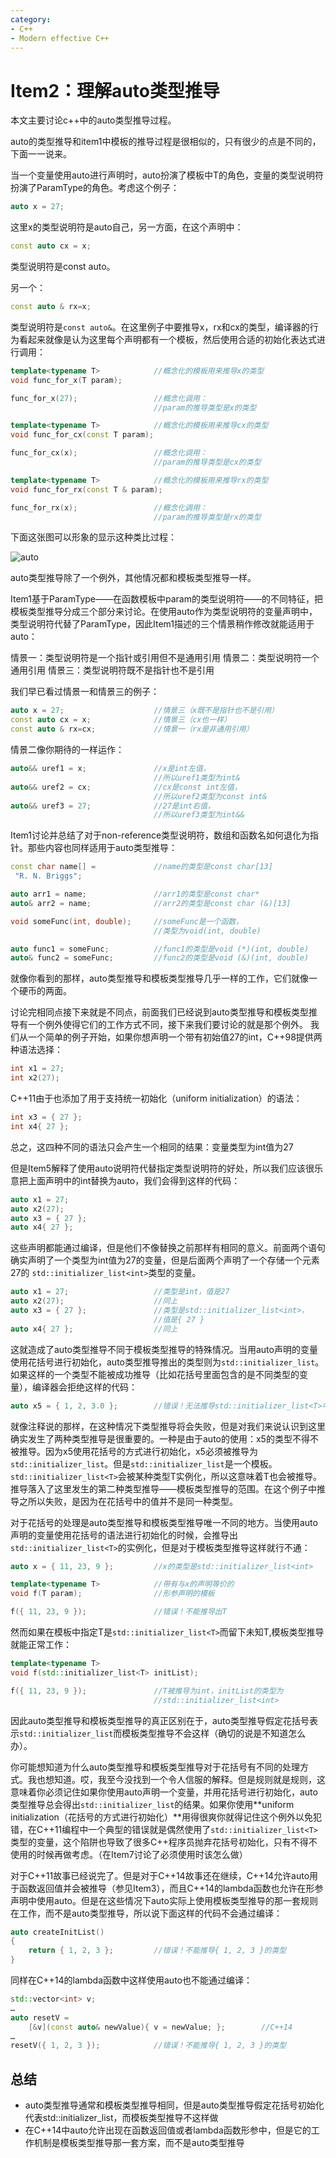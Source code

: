 ```yaml
---
category: 
- C++
- Modern effective C++
---
```


# Item2：理解auto类型推导

本文主要讨论c++中的auto类型推导过程。

auto的类型推导和item1中模板的推导过程是很相似的，只有很少的点是不同的，下面一一说来。

当一个变量使用auto进行声明时，auto扮演了模板中T的角色，变量的类型说明符扮演了ParamType的角色。考虑这个例子：

```cpp
auto x = 27;
```

这里x的类型说明符是auto自己，另一方面，在这个声明中：

```cpp
const auto cx = x;
```

类型说明符是const auto。

另一个：

```cpp
const auto & rx=x;
```

类型说明符是```const auto&```。在这里例子中要推导x，rx和cx的类型，编译器的行为看起来就像是认为这里每个声明都有一个模板，然后使用合适的初始化表达式进行调用：
```cpp
template<typename T>            //概念化的模板用来推导x的类型
void func_for_x(T param);

func_for_x(27);                 //概念化调用：
                                //param的推导类型是x的类型

template<typename T>            //概念化的模板用来推导cx的类型
void func_for_cx(const T param);

func_for_cx(x);                 //概念化调用：
                                //param的推导类型是cx的类型

template<typename T>            //概念化的模板用来推导rx的类型
void func_for_rx(const T & param);

func_for_rx(x);                 //概念化调用：
                                //param的推导类型是rx的类型
```
下面这张图可以形象的显示这种类比过程：

![auto](https://raw.githubusercontent.com/zgjsxx/static-img-repo/main/blog/language/cpp/effective-modern-cpp-02/auto.png)

auto类型推导除了一个例外，其他情况都和模板类型推导一样。

Item1基于ParamType——在函数模板中param的类型说明符——的不同特征，把模板类型推导分成三个部分来讨论。在使用auto作为类型说明符的变量声明中，类型说明符代替了ParamType，因此Item1描述的三个情景稍作修改就能适用于auto：

情景一：类型说明符是一个指针或引用但不是通用引用
情景二：类型说明符一个通用引用
情景三：类型说明符既不是指针也不是引用

我们早已看过情景一和情景三的例子：

```cpp
auto x = 27;                    //情景三（x既不是指针也不是引用）
const auto cx = x;              //情景三（cx也一样）
const auto & rx=cx;             //情景一（rx是非通用引用）
```

情景二像你期待的一样运作：
```cpp
auto&& uref1 = x;               //x是int左值，
                                //所以uref1类型为int&
auto&& uref2 = cx;              //cx是const int左值，
                                //所以uref2类型为const int&
auto&& uref3 = 27;              //27是int右值，
                                //所以uref3类型为int&&
```

Item1讨论并总结了对于non-reference类型说明符，数组和函数名如何退化为指针。那些内容也同样适用于auto类型推导：

```cpp
const char name[] =             //name的类型是const char[13]
 "R. N. Briggs";

auto arr1 = name;               //arr1的类型是const char*
auto& arr2 = name;              //arr2的类型是const char (&)[13]

void someFunc(int, double);     //someFunc是一个函数，
                                //类型为void(int, double)

auto func1 = someFunc;          //func1的类型是void (*)(int, double)
auto& func2 = someFunc;         //func2的类型是void (&)(int, double)
```

就像你看到的那样，auto类型推导和模板类型推导几乎一样的工作，它们就像一个硬币的两面。

讨论完相同点接下来就是不同点，前面我们已经说到auto类型推导和模板类型推导有一个例外使得它们的工作方式不同，接下来我们要讨论的就是那个例外。 我们从一个简单的例子开始，如果你想声明一个带有初始值27的int，C++98提供两种语法选择：

```cpp
int x1 = 27;
int x2(27);
```
C++11由于也添加了用于支持统一初始化（uniform initialization）的语法：

```cpp
int x3 = { 27 };
int x4{ 27 };
```
总之，这四种不同的语法只会产生一个相同的结果：变量类型为int值为27

但是Item5解释了使用auto说明符代替指定类型说明符的好处，所以我们应该很乐意把上面声明中的int替换为auto，我们会得到这样的代码：
```cpp
auto x1 = 27;
auto x2(27);
auto x3 = { 27 };
auto x4{ 27 };
```
这些声明都能通过编译，但是他们不像替换之前那样有相同的意义。前面两个语句确实声明了一个类型为int值为27的变量，但是后面两个声明了一个存储一个元素27的 ```std::initializer_list<int>```类型的变量。
```cpp
auto x1 = 27;                   //类型是int，值是27
auto x2(27);                    //同上
auto x3 = { 27 };               //类型是std::initializer_list<int>，
                                //值是{ 27 }
auto x4{ 27 };                  //同上
```
这就造成了auto类型推导不同于模板类型推导的特殊情况。当用auto声明的变量使用花括号进行初始化，auto类型推导推出的类型则为```std::initializer_list```。如果这样的一个类型不能被成功推导（比如花括号里面包含的是不同类型的变量），编译器会拒绝这样的代码：
```cpp
auto x5 = { 1, 2, 3.0 };        //错误！无法推导std::initializer_list<T>中的T
```
就像注释说的那样，在这种情况下类型推导将会失败，但是对我们来说认识到这里确实发生了两种类型推导是很重要的。一种是由于auto的使用：x5的类型不得不被推导。因为x5使用花括号的方式进行初始化，x5必须被推导为```std::initializer_list```。但是```std::initializer_list```是一个模板。```std::initializer_list<T>```会被某种类型T实例化，所以这意味着T也会被推导。 推导落入了这里发生的第二种类型推导——模板类型推导的范围。在这个例子中推导之所以失败，是因为在花括号中的值并不是同一种类型。

对于花括号的处理是auto类型推导和模板类型推导唯一不同的地方。当使用auto声明的变量使用花括号的语法进行初始化的时候，会推导出```std::initializer_list<T>```的实例化，但是对于模板类型推导这样就行不通：
```cpp
auto x = { 11, 23, 9 };         //x的类型是std::initializer_list<int>

template<typename T>            //带有与x的声明等价的
void f(T param);                //形参声明的模板

f({ 11, 23, 9 });               //错误！不能推导出T
```
然而如果在模板中指定T是```std::initializer_list<T>```而留下未知T,模板类型推导就能正常工作：
```cpp
template<typename T>
void f(std::initializer_list<T> initList);

f({ 11, 23, 9 });               //T被推导为int，initList的类型为
                                //std::initializer_list<int>
```
因此auto类型推导和模板类型推导的真正区别在于，auto类型推导假定花括号表示```std::initializer_list```而模板类型推导不会这样（确切的说是不知道怎么办）。

你可能想知道为什么auto类型推导和模板类型推导对于花括号有不同的处理方式。我也想知道。哎，我至今没找到一个令人信服的解释。但是规则就是规则，这意味着你必须记住如果你使用auto声明一个变量，并用花括号进行初始化，auto类型推导总会得出```std::initializer_list```的结果。如果你使用**uniform initialization（花括号的方式进行初始化）**用得很爽你就得记住这个例外以免犯错，在C++11编程中一个典型的错误就是偶然使用了```std::initializer_list<T>```类型的变量，这个陷阱也导致了很多C++程序员抛弃花括号初始化，只有不得不使用的时候再做考虑。（在Item7讨论了必须使用时该怎么做）

对于C++11故事已经说完了。但是对于C++14故事还在继续，C++14允许auto用于函数返回值并会被推导（参见Item3），而且C++14的lambda函数也允许在形参声明中使用auto。但是在这些情况下auto实际上使用模板类型推导的那一套规则在工作，而不是auto类型推导，所以说下面这样的代码不会通过编译：
```cpp
auto createInitList()
{
    return { 1, 2, 3 };         //错误！不能推导{ 1, 2, 3 }的类型
}
```
同样在C++14的lambda函数中这样使用auto也不能通过编译：
```cpp
std::vector<int> v;
…
auto resetV = 
    [&v](const auto& newValue){ v = newValue; };        //C++14
…
resetV({ 1, 2, 3 });            //错误！不能推导{ 1, 2, 3 }的类型

```

## 总结

- auto类型推导通常和模板类型推导相同，但是auto类型推导假定花括号初始化代表std::initializer_list，而模板类型推导不这样做
- 在C++14中auto允许出现在函数返回值或者lambda函数形参中，但是它的工作机制是模板类型推导那一套方案，而不是auto类型推导
